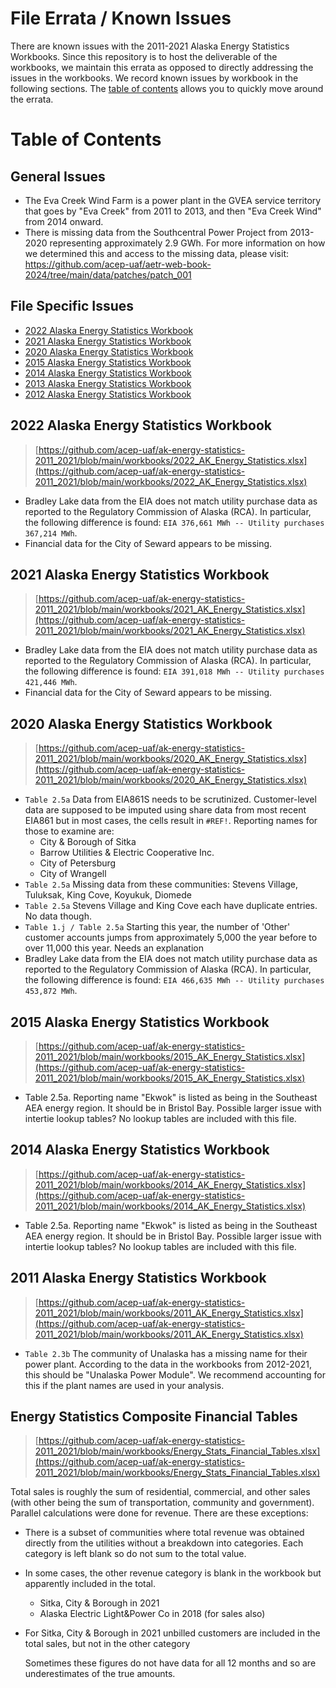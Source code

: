 # File Errata / Known Issues

There are known issues with the 2011-2021 Alaska Energy Statistics Workbooks. Since this repository is to host the deliverable of the workbooks, we maintain this errata as opposed to directly addressing the issues in the workbooks. We record known issues by workbook in the following sections. The [table of contents](#table-of-contents) allows you to quickly move around the errata. 

# Table of Contents
## General Issues
- The Eva Creek Wind Farm is a power plant in the GVEA service territory that goes by "Eva Creek" from 2011 to 2013, and then "Eva Creek Wind" from 2014 onward.
- There is missing data from the Southcentral Power Project from 2013-2020 representing approximately 2.9 GWh. For more information on how we determined this and access to the missing data, please visit: https://github.com/acep-uaf/aetr-web-book-2024/tree/main/data/patches/patch_001

## File Specific Issues
- [2022 Alaska Energy Statistics Workbook](#2022-alaska-energy-statistics-workbook)
- [2021 Alaska Energy Statistics Workbook](#2021-alaska-energy-statistics-workbook)
- [2020 Alaska Energy Statistics Workbook](#2020-alaska-energy-statistics-workbook)
- [2015 Alaska Energy Statistics Workbook](#2015-alaska-energy-statistics-workbook)
- [2014 Alaska Energy Statistics Workbook](#2014-alaska-energy-statistics-workbook)
- [2013 Alaska Energy Statistics Workbook](#2013-alaska-energy-statistics-workbook)
- [2012 Alaska Energy Statistics Workbook](#2012-alaska-energy-statistics-workbook)

## 2022 Alaska Energy Statistics Workbook

> [https://github.com/acep-uaf/ak-energy-statistics-2011_2021/blob/main/workbooks/2022_AK_Energy_Statistics.xlsx](https://github.com/acep-uaf/ak-energy-statistics-2011_2021/blob/main/workbooks/2022_AK_Energy_Statistics.xlsx)

- Bradley Lake data from the EIA does not match utility purchase data as reported to the Regulatory Commission of Alaska (RCA). In particular, the following difference is found: `EIA 376,661 MWh -- Utility purchases 367,214 MWh`.
- Financial data for the City of Seward appears to be missing.

## 2021 Alaska Energy Statistics Workbook

> [https://github.com/acep-uaf/ak-energy-statistics-2011_2021/blob/main/workbooks/2021_AK_Energy_Statistics.xlsx](https://github.com/acep-uaf/ak-energy-statistics-2011_2021/blob/main/workbooks/2021_AK_Energy_Statistics.xlsx)

- Bradley Lake data from the EIA does not match utility purchase data as reported to the Regulatory Commission of Alaska (RCA). In particular, the following difference is found: `EIA 391,018 MWh -- Utility purchases 421,446 MWh`.
- Financial data for the City of Seward appears to be missing.

## 2020 Alaska Energy Statistics Workbook

> [https://github.com/acep-uaf/ak-energy-statistics-2011_2021/blob/main/workbooks/2020_AK_Energy_Statistics.xlsx](https://github.com/acep-uaf/ak-energy-statistics-2011_2021/blob/main/workbooks/2020_AK_Energy_Statistics.xlsx)

- `Table 2.5a` Data from EIA861S needs to be scrutinized. Customer-level data are supposed to be imputed using share data from most recent EIA861 but in most cases, the cells result in  `#REF!`. Reporting names for those to examine are:
    - City & Borough of Sitka
    - Barrow Utilities & Electric Cooperative Inc.
    - City of Petersburg
    - City of Wrangell
- `Table 2.5a` Missing data from these communities: Stevens Village, Tuluksak, King Cove, Koyukuk, Diomede
- `Table 2.5a` Stevens Village and King Cove each have duplicate entries. No data though.
- `Table 1.j / Table 2.5a` Starting this year, the number of 'Other' customer accounts jumps from approximately 5,000 the year before to over 11,000 this year. Needs an explanation
- Bradley Lake data from the EIA does not match utility purchase data as reported to the Regulatory Commission of Alaska (RCA). In particular, the following difference is found: `EIA 466,635 MWh -- Utility purchases 453,872 MWh`.

## 2015 Alaska Energy Statistics Workbook
> [https://github.com/acep-uaf/ak-energy-statistics-2011_2021/blob/main/workbooks/2015_AK_Energy_Statistics.xlsx](https://github.com/acep-uaf/ak-energy-statistics-2011_2021/blob/main/workbooks/2015_AK_Energy_Statistics.xlsx)

- Table 2.5a. Reporting name "Ekwok" is listed as being in the Southeast AEA energy region. It should be in Bristol Bay. Possible larger issue with intertie lookup tables? No lookup tables are included with this file.

## 2014 Alaska Energy Statistics Workbook
> [https://github.com/acep-uaf/ak-energy-statistics-2011_2021/blob/main/workbooks/2014_AK_Energy_Statistics.xlsx](https://github.com/acep-uaf/ak-energy-statistics-2011_2021/blob/main/workbooks/2014_AK_Energy_Statistics.xlsx)

- Table 2.5a. Reporting name "Ekwok" is listed as being in the Southeast AEA energy region. It should be in Bristol Bay. Possible larger issue with intertie lookup tables? No lookup tables are included with this file.

## 2011 Alaska Energy Statistics Workbook
> [https://github.com/acep-uaf/ak-energy-statistics-2011_2021/blob/main/workbooks/2011_AK_Energy_Statistics.xlsx](https://github.com/acep-uaf/ak-energy-statistics-2011_2021/blob/main/workbooks/2011_AK_Energy_Statistics.xlsx)

- `Table 2.3b` The community of Unalaska has a missing name for their power plant. According to the data in the workbooks from 2012-2021, this should be "Unalaska Power Module". We recommend accounting for this if the plant names are used in your analysis.

## Energy Statistics Composite Financial Tables
> [https://github.com/acep-uaf/ak-energy-statistics-2011_2021/blob/main/workbooks/Energy_Stats_Financial_Tables.xlsx](https://github.com/acep-uaf/ak-energy-statistics-2011_2021/blob/main/workbooks/Energy_Stats_Financial_Tables.xlsx)

Total sales is roughly the sum of residential, commercial, and other sales (with other being the sum of transportation, community and government). Parallel calculations were done for revenue. There are these exceptions:

- There is a subset of communities where total revenue was obtained directly from the utilities without a breakdown into categories. Each category is left blank so do not sum to the total value.
- In some cases, the other revenue category is blank in the workbook but apparently included in the total.
  - Sitka, City & Borough in 2021
  - Alaska Electric Light&Power Co in 2018 (for sales also)
- For Sitka, City & Borough in 2021 unbilled customers are included in the total sales, but not in the other category

  Sometimes these figures do not have data for all 12 months and so are underestimates of the true amounts.
